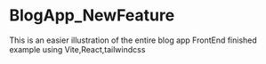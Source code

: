 # BlogApp_NewFeature
This is an easier illustration of the entire blog app FrontEnd finished example using Vite,React,tailwindcss
